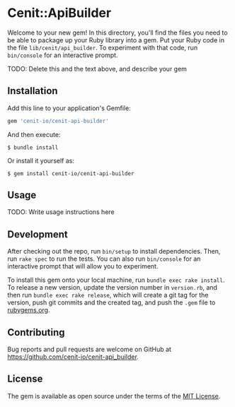 # Cenit::ApiBuilder

Welcome to your new gem! In this directory, you'll find the files you need to be able to package up your Ruby library into a gem. Put your Ruby code in the file `lib/cenit/api_builder`. To experiment with that code, run `bin/console` for an interactive prompt.

TODO: Delete this and the text above, and describe your gem

## Installation

Add this line to your application's Gemfile:

```ruby
gem 'cenit-io/cenit-api-builder'
```

And then execute:

    $ bundle install

Or install it yourself as:

    $ gem install cenit-io/cenit-api-builder

## Usage

TODO: Write usage instructions here

## Development

After checking out the repo, run `bin/setup` to install dependencies. Then, run `rake spec` to run the tests. You can also run `bin/console` for an interactive prompt that will allow you to experiment.

To install this gem onto your local machine, run `bundle exec rake install`. To release a new version, update the version number in `version.rb`, and then run `bundle exec rake release`, which will create a git tag for the version, push git commits and the created tag, and push the `.gem` file to [rubygems.org](https://rubygems.org).

## Contributing

Bug reports and pull requests are welcome on GitHub at https://github.com/cenit-io/cenit-api_builder.

## License

The gem is available as open source under the terms of the [MIT License](https://opensource.org/licenses/MIT).

